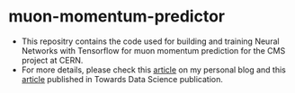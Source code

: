 # muon-momentum-predictor
- This repositry contains the code used for building and training Neural Networks with Tensorflow for muon momentum prediction for the CMS project at CERN. 
- For more details, please check this [article](https://anisdismail.com/muon-mom-pred-blog.html#muon-mom-pred-blog) on my personal blog and this [article](https://towardsdatascience.com/detecting-muon-momentum-in-the-cms-experiment-at-cern-using-deep-learning-934b0ef24586) published in Towards Data Science publication.

